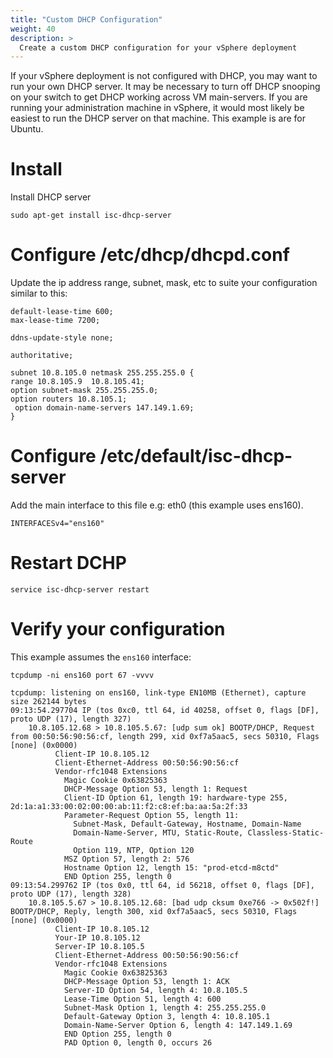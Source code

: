 ```yaml
---
title: "Custom DHCP Configuration"
weight: 40
description: >
  Create a custom DHCP configuration for your vSphere deployment
---
```


If your vSphere deployment is not configured with DHCP, you may want to run your own DHCP server.
It may be necessary to turn off DHCP snooping on your switch to get DHCP working across VM main-servers.
If you are running your administration machine in vSphere, it would most likely be easiest to run the DHCP server on that machine.
This example is are for Ubuntu.
 
# Install
Install DHCP server
```
sudo apt-get install isc-dhcp-server
```
 
# Configure /etc/dhcp/dhcpd.conf

Update the ip address range, subnet, mask, etc to suite your configuration similar to this:

```
default-lease-time 600;
max-lease-time 7200;
 
ddns-update-style none;
 
authoritative;
 
subnet 10.8.105.0 netmask 255.255.255.0 {
range 10.8.105.9  10.8.105.41;
option subnet-mask 255.255.255.0;
option routers 10.8.105.1;
 option domain-name-servers 147.149.1.69;
}
```
 
# Configure /etc/default/isc-dhcp-server

Add the main interface to this file e.g: eth0 (this example uses ens160).
 
```
INTERFACESv4="ens160"
```
 
# Restart DCHP

```
service isc-dhcp-server restart
```
 
# Verify your configuration

This example assumes the `ens160` interface:
```
tcpdump -ni ens160 port 67 -vvvv
 
tcpdump: listening on ens160, link-type EN10MB (Ethernet), capture size 262144 bytes
09:13:54.297704 IP (tos 0xc0, ttl 64, id 40258, offset 0, flags [DF], proto UDP (17), length 327)
    10.8.105.12.68 > 10.8.105.5.67: [udp sum ok] BOOTP/DHCP, Request from 00:50:56:90:56:cf, length 299, xid 0xf7a5aac5, secs 50310, Flags [none] (0x0000)
          Client-IP 10.8.105.12
          Client-Ethernet-Address 00:50:56:90:56:cf
          Vendor-rfc1048 Extensions
            Magic Cookie 0x63825363
            DHCP-Message Option 53, length 1: Request
            Client-ID Option 61, length 19: hardware-type 255, 2d:1a:a1:33:00:02:00:00:ab:11:f2:c8:ef:ba:aa:5a:2f:33
            Parameter-Request Option 55, length 11:
              Subnet-Mask, Default-Gateway, Hostname, Domain-Name
              Domain-Name-Server, MTU, Static-Route, Classless-Static-Route
              Option 119, NTP, Option 120
            MSZ Option 57, length 2: 576
            Hostname Option 12, length 15: "prod-etcd-m8ctd"
            END Option 255, length 0
09:13:54.299762 IP (tos 0x0, ttl 64, id 56218, offset 0, flags [DF], proto UDP (17), length 328)
    10.8.105.5.67 > 10.8.105.12.68: [bad udp cksum 0xe766 -> 0x502f!] BOOTP/DHCP, Reply, length 300, xid 0xf7a5aac5, secs 50310, Flags [none] (0x0000)
          Client-IP 10.8.105.12
          Your-IP 10.8.105.12
          Server-IP 10.8.105.5
          Client-Ethernet-Address 00:50:56:90:56:cf
          Vendor-rfc1048 Extensions
            Magic Cookie 0x63825363
            DHCP-Message Option 53, length 1: ACK
            Server-ID Option 54, length 4: 10.8.105.5
            Lease-Time Option 51, length 4: 600
            Subnet-Mask Option 1, length 4: 255.255.255.0
            Default-Gateway Option 3, length 4: 10.8.105.1
            Domain-Name-Server Option 6, length 4: 147.149.1.69
            END Option 255, length 0
            PAD Option 0, length 0, occurs 26
```
 
